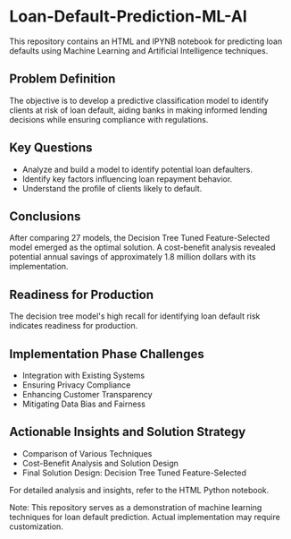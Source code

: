 # Loan-Default-Prediction-ML-AI

This repository contains an HTML and IPYNB notebook for predicting loan defaults using Machine Learning and Artificial Intelligence techniques.

## Problem Definition
The objective is to develop a predictive classification model to identify clients at risk of loan default, aiding banks in making informed lending decisions while ensuring compliance with regulations.

## Key Questions
- Analyze and build a model to identify potential loan defaulters.
- Identify key factors influencing loan repayment behavior.
- Understand the profile of clients likely to default.

## Conclusions
After comparing 27 models, the Decision Tree Tuned Feature-Selected model emerged as the optimal solution. A cost-benefit analysis revealed potential annual savings of approximately 1.8 million dollars with its implementation.

## Readiness for Production
The decision tree model's high recall for identifying loan default risk indicates readiness for production.

## Implementation Phase Challenges
- Integration with Existing Systems
- Ensuring Privacy Compliance
- Enhancing Customer Transparency
- Mitigating Data Bias and Fairness

## Actionable Insights and Solution Strategy
- Comparison of Various Techniques
- Cost-Benefit Analysis and Solution Design
- Final Solution Design: Decision Tree Tuned Feature-Selected
  
For detailed analysis and insights, refer to the HTML Python notebook.

Note: This repository serves as a demonstration of machine learning techniques for loan default prediction. Actual implementation may require customization.
